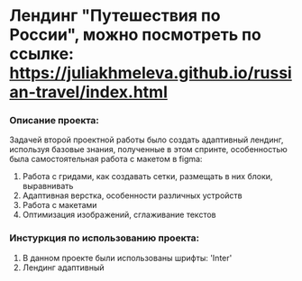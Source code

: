 # Лендинг "Путешествия по России", можно посмотреть по ссылке: https://juliakhmeleva.github.io/russian-travel/index.html


### Описание проекта: 
Задачей второй проектной работы было создать адаптивный лендинг, используя базовые знания, полученные в этом спринте, особенностью была самостоятельная работа с макетом в figma:
1. Работа с гридами, как создавать сетки, размещать в них блоки, выравнивать
2. Адаптивная верстка, особенности различных устройств
3. Работа с макетами
4. Оптимизация изображений, сглаживание текстов

### Инстуркция по использованию проекта:
1. В данном проекте были использованы шрифты: 'Inter'
2. Лендинг адаптивный






